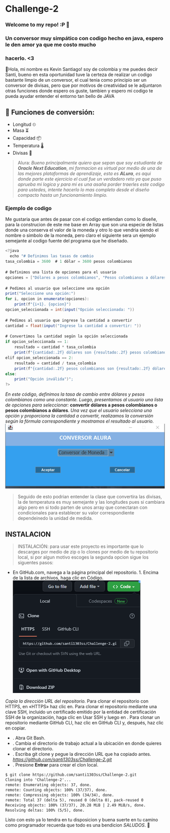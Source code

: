 # Challenge-2
### Welcome to my repo! :P 👋 
### Un conversor muy simpático con codigo hecho en java, espero le den amor ya que me costo mucho 
### hacerlo. &lt;3

👋Hola, mi nombre es Kevin Santiago! soy de colombia y me puedes decir Santi, bueno en esta 
oportunidad tuve la certeza de realizar un codigo bastante limpio de un conversor, el cual 
tenia como principio ser un conversor de divisas, pero que por motivos de creatividad se le 
adjuntaron otras funciones donde espero os guste, tambien y espero mi codigo te pueda ayudar 
entender el entorno tan bello de JAVA

## 📜 Funciones de conversión:
- Longitud ⏲
- Masa ⏳
- Capacidad 📦
- Temperatura 🌡
- Divisas 💱

> Alura: 
*Bueno principalmente quiero que sepan que soy estudiante de* ***Oracle Next Education***, *mi formacion es virtual por medio de una de las mejores plataformas de aprendizaje, esta es* ***ALura***, *es aqui donde parte este ejercicio el cual fue un verdadero reto ya que puso aprueba mi logica y para mi es una asaña porder traerles este codigo para ustedes, intente hacerlo lo mas completo desde el diseño compacto hasta un funcionamiento limpio.*

### Ejemplo de codigo
Me gustaria que antes de pasar  con el codigo entiendan como lo diseñe, para la construcion de este me base en Array que son una especie de listas donde una conserva el valor de la moneda y otro lo que vendria siendo el nombre o simbolo de la moneda, pero claro el siguiente sera un ejemplo semejante al codigo fuente del programa que he diseñado.

```java
<?java
  echo "# Definimos las tasas de cambio
tasa_colombia = 3600  # 1 dólar = 3600 pesos colombianos

# Definimos una lista de opciones para el usuario
opciones = ["Dólares a pesos colombianos", "Pesos colombianos a dólares"]

# Pedimos al usuario que seleccione una opción
print("Seleccione una opción:")
for i, opcion in enumerate(opciones):
    print(f"{i+1}. {opcion}")
opcion_seleccionada = int(input("Opción seleccionada: "))

# Pedimos al usuario que ingrese la cantidad a convertir
cantidad = float(input("Ingrese la cantidad a convertir: "))

# Convertimos la cantidad según la opción seleccionada
if opcion_seleccionada == 1:
    resultado = cantidad * tasa_colombia
    print(f"{cantidad:.2f} dólares son {resultado:.2f} pesos colombianos")
elif opcion_seleccionada == 2:
    resultado = cantidad / tasa_colombia
    print(f"{cantidad:.2f} pesos colombianos son {resultado:.2f} dólares")
else:
    print("Opción inválida")";
?>
```
*En este código, definimos la tasa de cambio entre dólares y pesos colombianos como una constante. Luego, presentamos al usuario una lista de opciones para seleccionar:* **convertir dólares a pesos colombianos o pesos colombianos a dólares**. *Una vez que el usuario selecciona una opción y proporciona la cantidad a convertir, realizamos la conversión según la fórmula correspondiente y mostramos el resultado al usuario.*
 ![JH xD](Images/2.png)
> Seguido de esto podrian entender la clase que convertira las divisas, la de temperatura es muy semejante y las longitudes pues si cambiara algo pero en si todo parten de unos array que conectaran con condicionales para establecer su valor correspondiente dependeinedo la unidad de medida.

## INSTALACION 
> INSTALACIÓN: para usar este proyecto es importante que lo descarges por medio de zip o lo clones por medio de tu repositorio local, si por algun motivo escoges la segunda opcion sigue los siguentes pasos:
 - En GitHub.com, navega a la página principal del repositorio. 1. Encima de la lista de archivos, haga clic en  Código.
 ![Que bendicion ve](Images/Clonar.png)

*Copia la dirección URL del repositorio.*
Para clonar el repositorio con HTTPS, en «HTTPS» haz clic en.
Para clonar el repositorio mediante una clave SSH, incluido un certificado emitido por la entidad de certificación SSH de la organización, haga clic en Usar SSH y luego en .
Para clonar un repositorio mediante GitHub CLI, haz clic en GitHub CLI y, después, haz clic en copiar.
- . Abra Git Bash.
- . Cambia el directorio de trabajo actual a la ubicación en donde quieres clonar el directorio. 
- . Escriba git clone y pegue la dirección URL que ha copiado antes. *https://github.com/santi1303ss/Challenge-2.git*
- . Presione **Entrar** para crear el clon local.
```
$ git clone https://github.com/santi1303ss/Challenge-2.git
Cloning into 'Challenge-2'...
remote: Enumerating objects: 37, done.
remote: Counting objects: 100% (37/37), done.
remote: Compressing objects: 100% (34/34), done.
remote: Total 37 (delta 5), reused 0 (delta 0), pack-reused 0
Receiving objects: 100% (37/37), 20.28 MiB | 2.49 MiB/s, done.
Resolving deltas: 100% (5/5), done.
```

Listo con esto ya lo tendra en tu disposicion y buena suerte en tu camino como programador recuerda que todo es una bendicion *SALUDOS*. 👋
